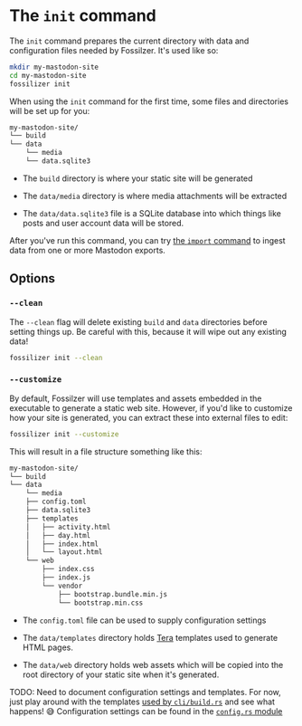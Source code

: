 # The `init` command

The `init` command prepares the current directory with data and configuration
files needed by Fossilzer. It's used like so:

```bash
mkdir my-mastodon-site
cd my-mastodon-site
fossilizer init
```

When using the `init` command for the first time, some files and directories
will be set up for you:

```bash
my-mastodon-site/
└── build
└── data
    └── media
    └── data.sqlite3
```

- The `build` directory is where your static site will be generated

- The `data/media` directory is where media attachments will be extracted

- The `data/data.sqlite3` file is a SQLite database into which things like
  posts and user account data will be stored.

After you've run this command, you can try [the `import` command](./build.md) to
ingest data from one or more Mastodon exports.

## Options

### `--clean`

The `--clean` flag will delete existing `build` and `data` directories before
setting things up. Be careful with this, because it will wipe out any existing
data!

```bash
fossilizer init --clean
```

### `--customize`

By default, Fossilzer will use templates and assets embedded in the executable
to generate a static web site. However, if you'd like to customize how your
site is generated, you can extract these into external files to edit:

```bash
fossilizer init --customize
```

This will result in a file structure something like this:

```bash
my-mastodon-site/
└── build
└── data
    └── media
    ├── config.toml
    ├── data.sqlite3
    ├── templates
    │   ├── activity.html
    │   ├── day.html
    │   ├── index.html
    │   └── layout.html
    └── web
        ├── index.css
        ├── index.js
        └── vendor
            ├── bootstrap.bundle.min.js
            └── bootstrap.min.css
```

- The `config.toml` file can be used to supply configuration settings

- The `data/templates` directory holds [Tera](https://tera.netlify.app/) templates
  used to generate HTML pages.

- The `data/web` directory holds web assets which will be copied into the root
  directory of your static site when it's generated.

TODO: Need to document configuration settings and templates. For now, just play around with the templates [used by `cli/build.rs`](https://github.com/lmorchard/fossilizer/blob/main/src/cli/build.rs) and see what happens! 😅 Configuration settings can be found in the [`config.rs` module](https://github.com/lmorchard/fossilizer/blob/main/src/config.rs)